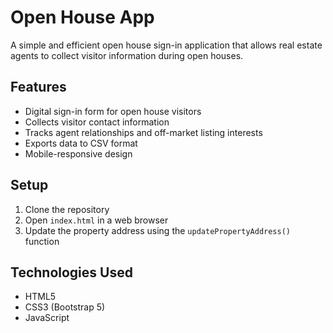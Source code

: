 # Open House App

A simple and efficient open house sign-in application that allows real estate agents to collect visitor information during open houses.

## Features

- Digital sign-in form for open house visitors
- Collects visitor contact information
- Tracks agent relationships and off-market listing interests
- Exports data to CSV format
- Mobile-responsive design

## Setup

1. Clone the repository
2. Open `index.html` in a web browser
3. Update the property address using the `updatePropertyAddress()` function

## Technologies Used

- HTML5
- CSS3 (Bootstrap 5)
- JavaScript 